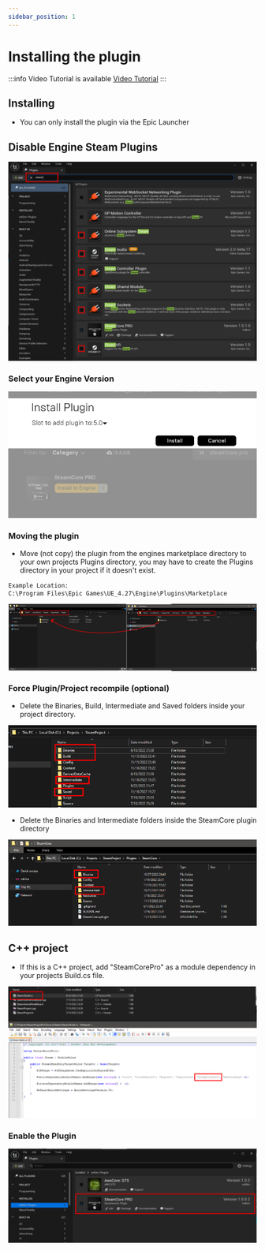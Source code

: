 ```yaml
---
sidebar_position: 1
---
```


# Installing the plugin

:::info Video Tutorial is available
[Video Tutorial](../videos/getting_started.mdx)
:::

## Installing
- You can only install the plugin via the Epic Launcher

## Disable Engine Steam Plugins
![Image](../../../static/img/installing_1.png)

### Select your Engine Version
![Image](../../../static/img/installing_2.png)

### Moving the plugin
- Move (not copy) the plugin from the engines marketplace directory to your own projects Plugins directory, you may have to create the Plugins directory in your project if it doesn't exist.
```
Example Location: 
C:\Program Files\Epic Games\UE_4.27\Engine\Plugins\Marketplace
```
![Image](../../../static/img/installing_3.png)

### Force Plugin/Project recompile (optional)
- Delete the Binaries, Build, Intermediate and Saved folders inside your project directory.

![Image](../../../static/img/installing_4.png)

- Delete the Binaries and Intermediate folders inside the SteamCore plugin directory

![Image](../../../static/img/installing_5.png)

## C++ project
- If this is a C++ project, add "SteamCorePro" as a module dependency in your projects Build.cs file.

![Image](../../../static/img/installing_6.png)

### Enable the Plugin
![Image](../../../static/img/enabled_plugin.png)